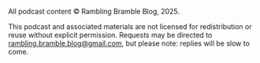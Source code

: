 All podcast content © Rambling Bramble Blog, 2025.

This podcast and associated materials are not licensed for redistribution or reuse without explicit permission.
Requests may be directed to rambling.bramble.blog@gmail.com, but please note: replies will be slow to come.
